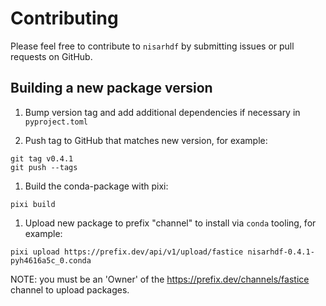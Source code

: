 # Contributing

Please feel free to contribute to `nisarhdf` by submitting issues or pull requests on GitHub.


## Building a new package version

1. Bump version tag and add additional dependencies if necessary in `pyproject.toml`

1. Push tag to GitHub that matches new version, for example:
```
git tag v0.4.1
git push --tags
```

1. Build the conda-package with pixi:
```
pixi build
```

1. Upload new package to prefix "channel" to install via `conda` tooling, for example:
```
pixi upload https://prefix.dev/api/v1/upload/fastice nisarhdf-0.4.1-pyh4616a5c_0.conda
```

NOTE: you must be an 'Owner' of the https://prefix.dev/channels/fastice channel to upload packages.

